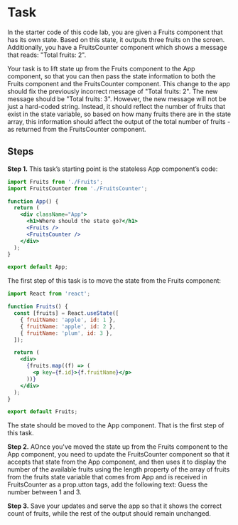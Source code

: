 # Task

In the starter code of this code lab, you are given a Fruits component that has its own state. Based on this state, it outputs three fruits on the screen. Additionally, you have a FruitsCounter component which shows a message that reads: "Total fruits: 2".

Y​our task is to lift state up from the Fruits component to the App component, so that you can then pass the state information to both the Fruits component and the FruitsCounter component. This change to the app should fix the previously incorrect message of "Total fruits: 2". The new message should be "Total fruits: 3". However, the new message will not be just a hard-coded string. Instead, it should reflect the number of fruits that exist in the state variable, so based on how many fruits there are in the state array, this information should affect the output of the total number of fruits - as returned from the FruitsCounter component.

## Steps

**Step 1.** This task’s starting point is the stateless App component’s code:

```jsx
import Fruits from './Fruits';
import FruitsCounter from './FruitsCounter';

function App() {
  return (
    <div className="App">
      <h1>Where should the state go?</h1>
      <Fruits />
      <FruitsCounter />
    </div>
  );
}

export default App;
```

The first step of this task is to move the state from the Fruits component:

```jsx
import React from 'react';

function Fruits() {
  const [fruits] = React.useState([
    { fruitName: 'apple', id: 1 },
    { fruitName: 'apple', id: 2 },
    { fruitName: 'plum', id: 3 },
  ]);

  return (
    <div>
      {fruits.map((f) => (
        <p key={f.id}>{f.fruitName}</p>
      ))}
    </div>
  );
}

export default Fruits;
```

T​he state should be moved to the App component. That is the first step of this task.

**Step 2.** AOnce you've moved the state up from the Fruits component to the App component, you need to update the FruitsCounter component so that it accepts that state from the App component, and then uses it to display the number of the available fruits using the length property of the array of fruits from the fruits state variable that comes from App and is received in FruitsCounter as a prop.utton tags, add the following text: Guess the number between 1 and 3.

**Step 3.** Save your updates and serve the app so that it shows the correct count of fruits, while the rest of the output should remain unchanged.
